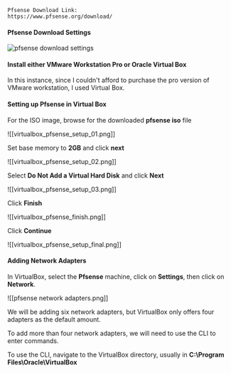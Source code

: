 
```ad-note
Pfsense Download Link:
https://www.pfsense.org/download/
```

#### Pfsense Download Settings

![pfsense download settings](https://github.com/cs421/Create_Homelab_Project/assets/152476259/7c19a014-00c9-48e9-a686-38fcbfcc6783)

#### Install either VMware Workstation Pro or Oracle Virtual Box

In this instance, since I couldn't afford to purchase the pro version of VMware workstation, I used Virtual Box.

#### Setting up Pfsense in Virtual Box

For the ISO image, browse for the downloaded **pfsense iso** file

![[virtualbox_pfsense_setup_01.png]]

Set base memory to **2GB** and click **next**

![[virtualbox_pfsense_setup_02.png]]

Select **Do Not Add a Virtual Hard Disk** and click **Next**

![[virtualbox_pfsense_setup_03.png]]

Click **Finish**

![[virtualbox_pfsense_finish.png]]

Click **Continue**

![[virtualbox_pfsense_setup_final.png]]

#### Adding Network Adapters

In VirtualBox, select the **Pfsense** machine, click on **Settings**, then click on **Network**.

![[pfsense network adapters.png]]

We will be adding six network adapters, but VirtualBox only offers four adapters as the default amount.

To add more than four network adapters, we will need to use the CLI to enter commands.

To use the CLI, navigate to the VirtualBox directory, usually in **C:\Program Files\Oracle\VirtualBox**




